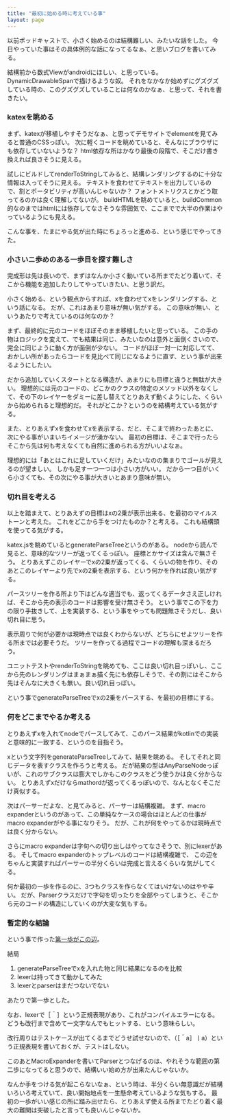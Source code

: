 ```yaml
---
title: "最初に始める時に考えている事"
layout: page	
---
```


以前ポッドキャストで、小さく始めるのは結構難しい、みたいな話をした。
今日やっていた事はその具体例的な話になってるなぁ、と思いブログを書いてみる。

結構前から数式Viewがandroidにほしい、と思っている。
DynamicDrawableSpanで描けるような奴。
それをなかなか始めずにグズグズしている時の、このグズグズしていることは何なのかなぁ、と思って、それを書きたい。

### katexを眺める

まず、katexが移植しやすそうだなぁ、と思ってデモサイトでelementを見てみると普通のCSSっぽい。
次に軽くコードを眺めていると、そんなにブラウザにも依存していないような？
html依存な所はかなり最後の段階で、そこだけ書き換えれば良さそうに見える。

試しにビルドしてrenderToStringしてみると、結構レンダリングするのに十分な情報は入ってそうに見える。
テキストを食わせてテキストを出力しているので、割とポータビリティが高いんじゃないか？
フォントメトリクスとかどう取ってるのかは良く理解してないが。
buildHTMLを眺めていると、buildCommon的なのまではhtmlには依存してなさそうな雰囲気で、ここまでで大半の作業はやっているようにも見える。

こんな事を、たまにやる気が出た時にちょろっと進める、という感じでやってきた。

### 小さいニ歩めのある一歩目を探す難しさ

完成形は先は長いので、まずはなんか小さく動いている所までたどり着いて、そこから機能を追加したりしてやっていきたい、と思う訳だ。

小さく始める、という観点からすれば、xを食わせてxをレンダリングする、という話になる。
だが、これはあまり意味が無い気がする。
この意味が無い、というあたりで考えているのは何なのか？

まず、最終的に元のコードをほぼそのまま移植したいと思っている。
この手の物はロジックを変えて、でも結果は同じ、みたいなのは意外と面倒くさいので、完全に同じように動く方が面倒が少ない。
コードがほぼ一対一に対応してて、おかしい所があったらコードを見比べて同じになるように直す、という事が出来るようにしたい。

だから追加していくスタートとなる構造が、あまりにも目標と違うと無駄が大きい。
理想的には元のコードの、どこかのクラスの特定のメソッド以外をなくして、その下のレイヤーをダミーに差し替えてとりあえず動くようにした、くらいから始められると理想的だ。
それがどこか？というのを結構考えている気がする。

また、とりあえずxを食わせてxを表示する、だと、そこまで終わったあとに、次にやる事がいまいちイメージが湧かない。
最初の目標は、そこまで行ったらそこから先は何も考えなくても自然に進められる方がいいよなぁ。

理想的には「あとはこれに足していくだけ」みたいなのの集まりでゴールが見えるのが望ましい。
しかも足す一つ一つは小さい方がいい。
だから一つ目がいくら小さくても、その次にやる事が大きいとあまり意味が無い。

### 切れ目を考える

以上を踏まえて、とりあえずの目標はxの2乗が表示出来る、を最初のマイルストーンと考えた。
これをどこから手をつけたものか？と考える。
これも結構頭を使ってる気がする。

katex.jsを眺めているとgenerateParseTreeというのがある。
nodeから読んで見ると、意味的なツリーが返ってくるっぽい。
座標とかサイズは含んで無さそう。
とりあえずこのレイヤーでxの2乗が返ってくる、くらいの物を作り、そのあとこのレイヤーより先でxの2乗を表示する、という何かを作れば良い気がする。

パースツリーを作る所より下はどんな適当でも、返ってくるデータさえ正しければ、そこから先の表示のコードは影響を受け無さそう。
という事でこの下を力の限り手抜きして、上を実装する、という事をやっても問題無さそうだし、良い切れ目に思う。

表示周りで何が必要かは現時点では良くわからないが、どちらにせよツリーを作る所までは必要そうだ。
ツリーを作ってる過程でコードの理解も深まるだろう。

ユニットテストやrenderToStringを眺めても、ここは良い切れ目っぽいし、ここから先のレンダリングはまぁまぁ描く先にも依存しそうで、その割にはそこから先はそんなに大きくも無い。良い切れ目っぽい。

という事でgenerateParseTreeでxの2乗をパースする、を最初の目標にする。

### 何をどこまでやるか考える

とりあえずxを入れてnodeでパースしてみて、このパース結果がkotlinでの実装と意味的に一致する、というのを目指そう。

xという文字列をgenerateParseTreeしてみて、結果を眺める。
そしてそれと同じデータを表すクラスを作ろうと考える。
だが結果の型はAnyParseNodeっぽいが、これのサブクラスは膨大でしかもこのクラスをどう使うかは良く分からない。
とりあえずxだけならmathordが返ってくるっぽいので、なんとなくそこだけ真似する。

次はパーサーだよな、と見てみると、パーサーは結構複雑。
まず、macro expanderというのがあって、この単純なケースの場合はほとんどの仕事がmacro expanderがやる事になりそう。
だが、これが何をやってるかは現時点では良く分からない。

さらにmacro expanderは字句への切り出しはやってなさそうで、別にlexerがある。
そしてmacro expanderのトップレベルのコードは結構複雑で、
この辺をちゃんと実装すればパーサーの半分くらいは完成と言えるくらいな気がしてくる。

何か最初の一歩を作るのに、3つもクラスを作らなくてはいけないのはやや辛い。
だが、Parserクラスだけで字句を切ったりを全部やってしまうと、そこから元のコードの構造にしていくのが大変な気もする。

### 暫定的な結論

という事で作った[第一歩がこの辺](https://github.com/karino2/kotlitex/commit/3080ab5268758ed7d22b17593e4e0aa25476ac2c)。

結局

1. generateParseTreeでxを入れた物と同じ結果になるのを比較
2. lexerは持ってきて動かしてみた
3. lexerとparserはまだつないでない

あたりで第一歩とした。

なお、lexerで［＾］という正規表現があり、これがコンパイルエラーになる。
どうも改行まで含めて一文字なんでもヒットする、という意味らしい。

改行周りはテストケースが出てくるまでどうせ試せないので、（［＾a］丨a）という正規表現を書いておくが、テストはしない。

このあとMacroExpanderを書いてParserとつなげるのは、やれそうな範囲の第二歩になってると思うので、結構いい始め方が出来たんじゃないか。

なんか手をつける気が起こらないなぁ、という時は、半分くらい無意識だが結構いろいろ考えていて、良い開始地点を一生懸命考えているような気もする。
最初の一歩がいい感じの所に踏み出せたら、とりあえず使える所までたどり着く最大の難関は突破したと言っても良いんじゃないか。

